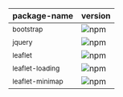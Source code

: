 |package-name|version|
|-|-|
|<sup>bootstrap</sup>|![npm](https://img.shields.io/npm/v/bootstrap?color=0d1117&label=%20&style=flat-square)|
|<sup>jquery</sup>|![npm](https://img.shields.io/npm/v/jquery?color=161b22&label=%20&style=flat-square)|
|<sup>leaflet</sup>|![npm](https://img.shields.io/npm/v/leaflet?color=0d1117&label=%20&style=flat-square)|
|<sup>leaflet-loading</sup>|![npm](https://img.shields.io/npm/v/leaflet-loading?color=161b22&label=%20&style=flat-square)|
|<sup>leaflet-minimap</sup>|![npm](https://img.shields.io/npm/v/leaflet-minimap?color=0d1117&label=%20&style=flat-square)|
